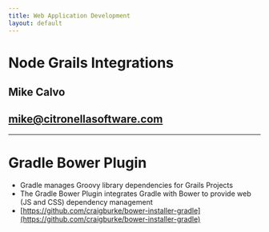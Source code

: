 ```yaml
---
title: Web Application Development
layout: default
---
```


# Node Grails Integrations

## Mike Calvo

## mike@citronellasoftware.com

---

# Gradle Bower Plugin
- Gradle manages Groovy library dependencies for Grails Projects
- The Gradle Bower Plugin integrates Gradle with Bower to provide web (JS and CSS) dependency management
- [https://github.com/craigburke/bower-installer-gradle](https://github.com/craigburke/bower-installer-gradle)
